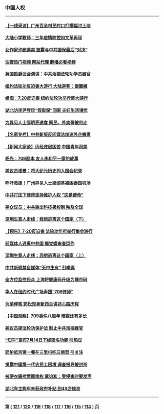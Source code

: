 ### 中国人权
---
#### [【一线采访】广州百余村民村口打横幅讨土地](../../pages/ncid278/n14036620.md?07190445) 
#### [大陆小学教师：三年疫情防控如文革再现](../../pages/ncid278/n14036418.md?07190445) 
#### [女作家汐颜逃美 披露与中共国保最后“对决”](../../pages/ncid278/n14036398.md?07190445) 
#### [油管热门视频 网站代理 翻墙必看视频](http://138.2.39.72:81/youtube.html?epic-marker?07190445)
#### [英国勋爵议会演讲：中共活摘法轮功学员器官](../../pages/ncid278/n14036389.md?07190445) 
#### [纽约法轮功反迫害大游行 大陆游客：很震撼](../../pages/ncid278/n14035017.md?07190445) 
#### [组图：7.20反迫害 纽约法轮功举行盛大游行](../../pages/ncid278/n14034972.md?07190445) 
#### [湖北访民尹登珍“假取保”回家 夫妇生活堪忧](../../pages/ncid278/n14034970.md?07190445) 
#### [为异见人士邵明亮送食 网民、外卖哥被带走](../../pages/ncid278/n14034824.md?07190445) 
#### [【名家专栏】中共新版反间谍法加速外企撤离](../../pages/ncid278/n14034340.md?07190445) 
#### [【新闻大家谈】历经底层困苦 中国青年润美](../../pages/ncid278/n14034317.md?07190445) 
#### [杨光：709剧本 友人李和平一家的故事](../../pages/ncid278/n14032047.md?07190445) 
#### [美议员诺曼：将大纪元历史列入国会纪录](../../pages/ncid278/n14033882.md?07190445) 
#### [呼吁救援！广州异见人士梁颂基被困泰国机场](../../pages/ncid278/n14033649.md?07190445) 
#### [中共打压下律师坚持维护人权 “这是使命”](../../pages/ncid278/n14033510.md?07190445) 
#### [美众议员：中共输出科技极权制 殃及全球](../../pages/ncid278/n14033494.md?07190445) 
#### [深圳生意人走线：我想逃离这个国家（下）](../../pages/ncid278/n14032435.md?07190445) 
#### [【预告】7‧20反迫害 法轮功华府举行集会游行](../../pages/ncid278/n14032986.md?07190445) 
#### [前媒体人逃离中共国 揭党媒审查运作](../../pages/ncid278/n14032704.md?07190445) 
#### [深圳生意人走线：我想逃离这个国家（上）](../../pages/ncid278/n14031992.md?07190445) 
#### [中共新规禁自媒体“无中生有” 引嘲讽](../../pages/ncid278/n14031964.md?07190445) 
#### [全方位监控民众 上海将健康码升级为城市码](../../pages/ncid278/n14031965.md?07190445) 
#### [华人在纽约时代广场声援“709律师”](../../pages/ncid278/n14031335.md?07190445) 
#### [为弟伸冤 郭松现身新西兰讲述心路历程](../../pages/ncid278/n14030850.md?07190445) 
#### [【中国观察】709事件八周年 暗夜还有多长](../../pages/ncid278/n14030615.md?07190445) 
#### [美议员提法轮功保护法 制止中共活摘器官](../../pages/ncid278/n14030682.md?07190445) 
#### [“知乎”宣布7月14日下线匿名功能 引热议](../../pages/ncid278/n14030168.md?07190445) 
#### [耶伦抵京第一餐在三里屯吃云南菜 引关注](../../pages/ncid278/n14030202.md?07190445) 
#### [揭露中国第一代农民工困境 调查报导被封杀](../../pages/ncid278/n14029209.md?07190445) 
#### [被便衣骚扰愤而维权 章诒和：受侵害时要发声](../../pages/ncid278/n14029224.md?07190445) 
#### [湖北车主购车未获政府补贴 到4S店维权](../../pages/ncid278/n14028707.md?07190445) 

---
#### 第 [ [121](./121.md?07190445) / [120](./120.md?07190445) / [119](./119.md?07190445) / [118](./118.md?07190445) / [117](./117.md?07190445) / [116](./116.md?07190445) / [115](./115.md?07190445) / [114](./114.md?07190445) ] 页
